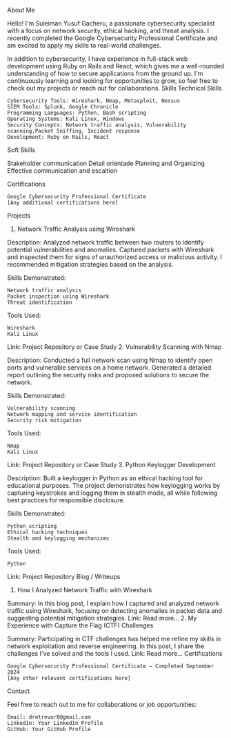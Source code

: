 
About Me

Hello! I'm Suleiman Yusuf Gacheru, a passionate cybersecurity specialist with a focus on network security, ethical hacking, and threat analysis. I recently completed the Google Cybersecurity Professional Certificate and am excited to apply my skills to real-world challenges.

In addition to cybersecurity, I have experience in full-stack web development using Ruby on Rails and React, which gives me a well-rounded understanding of how to secure applications from the ground up. I'm continuously learning and looking for opportunities to grow, so feel free to check out my projects or reach out for collaborations.
Skills
Technical Skills

    Cybersecurity Tools: Wireshark, Nmap, Metasploit, Nessus
    SIEM Tools: Splunk, Google Chronicle
    Programming Languages: Python, Bash scripting
    Operating Systems: Kali Linux, Windows
    Security Concepts: Network traffic analysis, Vulnerability scanning,Packet Sniffing, Incident response
    Development: Ruby on Rails, React

Soft Skills

Stakeholder communication
Detail orientade
Planning and Organizing
Effective communication and escaltion

Certifications

    Google Cybersecurity Professional Certificate
    [Any additional certifications here]

Projects
1. Network Traffic Analysis using Wireshark

Description:
Analyzed network traffic between two routers to identify potential vulnerabilities and anomalies. Captured packets with Wireshark and inspected them for signs of unauthorized access or malicious activity. I recommended mitigation strategies based on the analysis.

Skills Demonstrated:

    Network traffic analysis
    Packet inspection using Wireshark
    Threat identification

Tools Used:

    Wireshark
    Kali Linux

Link: Project Repository or Case Study
2. Vulnerability Scanning with Nmap

Description:
Conducted a full network scan using Nmap to identify open ports and vulnerable services on a home network. Generated a detailed report outlining the security risks and proposed solutions to secure the network.

Skills Demonstrated:

    Vulnerability scanning
    Network mapping and service identification
    Security risk mitigation

Tools Used:

    Nmap
    Kali Linux

Link: Project Repository or Case Study
3. Python Keylogger Development

Description:
Built a keylogger in Python as an ethical hacking tool for educational purposes. The project demonstrates how keylogging works by capturing keystrokes and logging them in stealth mode, all while following best practices for responsible disclosure.

Skills Demonstrated:

    Python scripting
    Ethical hacking techniques
    Stealth and keylogging mechanisms

Tools Used:

    Python

Link: Project Repository
Blog / Writeups
1. How I Analyzed Network Traffic with Wireshark

Summary: In this blog post, I explain how I captured and analyzed network traffic using Wireshark, focusing on detecting anomalies in packet data and suggesting potential mitigation strategies.
Link: Read more...
2. My Experience with Capture the Flag (CTF) Challenges

Summary: Participating in CTF challenges has helped me refine my skills in network exploitation and reverse engineering. In this post, I share the challenges I've solved and the tools I used.
Link: Read more...
Certifications

    Google Cybersecurity Professional Certificate – Completed September 2024
    [Any other relevant certifications here]

Contact

Feel free to reach out to me for collaborations or job opportunities:

    Email: dretrevor8@gmail.com
    LinkedIn: Your LinkedIn Profile
    GitHub: Your GitHub Profile
